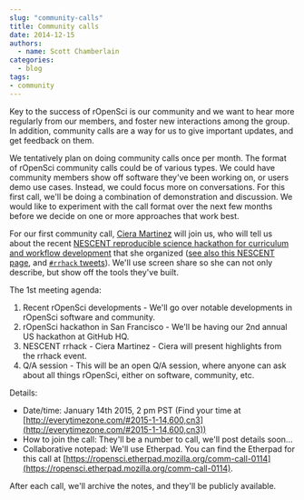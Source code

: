 ```yaml
---
slug: "community-calls"
title: Community calls
date: 2014-12-15
authors:
  - name: Scott Chamberlain
categories:
  - blog
tags:
- community
---
```


Key to the success of rOpenSci is our community and we want to hear more regularly from our members, and foster new interactions among the group. In addition, community calls are a way for us to give important updates, and get feedback on them.

We tentatively plan on doing community calls once per month. The format of rOpenSci community calls could be of various types. We could have community members show off software they've been working on, or users demo use cases. Instead, we could focus more on conversations. For this first call, we'll be doing a combination of demonstration and discussion. We would like to experiment with the call format over the next few months before we decide on one or more approaches that work best.

For our first community call, [Ciera Martinez](http://cierareports.org/) will join us, who will tell us about the recent [NESCENT reproducible science hackathon for curriculum and workflow development](https://github.com/Reproducible-Science-Curriculum/Reproducible-Science-Hackathon-Dec-08-2014) that she organized ([see also this NESCENT page](http://www.nescent.org/cal/calendar_detail.php?id=1125), and  [`#rrhack` tweets](https://twitter.com/search?q=%23rrhack&src=typd)). We'll use screen share so she can not only describe, but show off the tools they've built.

The 1st meeting agenda:

1. Recent rOpenSci developments - We'll go over notable developments in rOpenSci software and community.
2. rOpenSci hackathon in San Francisco - We'll be having our 2nd annual US hackathon at GitHub HQ.
3. NESCENT rrhack - Ciera Martinez - Ciera will present highlights from the rrhack event.
4. Q/A session - This will be an open Q/A session, where anyone can ask about all things rOpenSci, either on software, community, etc.

Details:

- Date/time: January 14th 2015, 2 pm PST (Find your time at [http://everytimezone.com/#2015-1-14,600,cn3](http://everytimezone.com/#2015-1-14,600,cn3))
- How to join the call: They'll be a number to call, we'll post details soon...
- Collaborative notepad: We'll use Etherpad. You can find the Etherpad for this call at [https://ropensci.etherpad.mozilla.org/comm-call-0114](https://ropensci.etherpad.mozilla.org/comm-call-0114).

After each call, we'll archive the notes, and they'll be publicly available.


